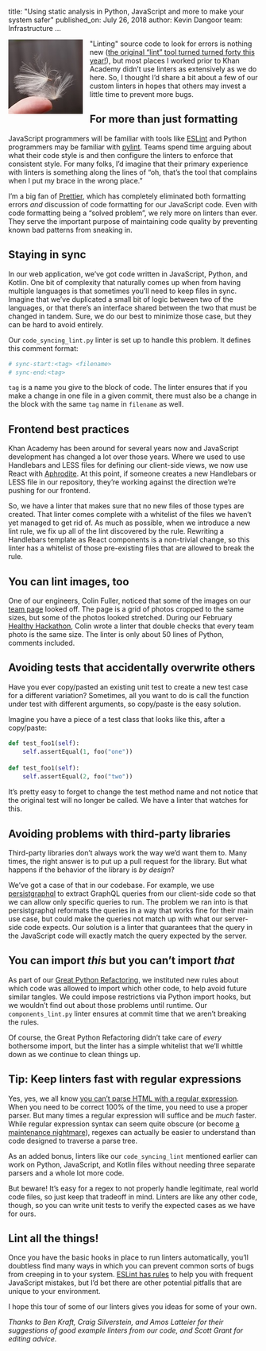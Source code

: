 title: "Using static analysis in Python, JavaScript and more to make your system safer"
published_on: July 26, 2018
author: Kevin Dangoor
team: Infrastructure
...

<img src="/images/White-Lint-711890.jpg" style="float:left; padding-right: 1em;"> "Linting" source code to look for errors is nothing new ([the original “lint” tool turned turned forty this year!](https://en.wikipedia.org/wiki/Lint_(software))), but most places I worked prior to Khan Academy didn’t use linters as extensively as we do here. So, I thought I’d share a bit about a few of our custom linters in hopes that others may invest a little time to prevent more bugs.

## For more than just formatting
JavaScript programmers will be familiar with tools like [ESLint](https://eslint.org) and Python programmers may be familiar with [pylint](https://www.pylint.org). Teams spend time arguing about what their code style is and then configure the linters to enforce that consistent style. For many folks, I’d imagine that their primary experience with linters is something along the lines of “oh, that’s the tool that complains when I put my brace in the wrong place.”

I’m a big fan of [Prettier](https://prettier.io), which has completely eliminated both formatting errors _and_ discussion of code formatting for our JavaScript code. Even with code formatting being a “solved problem”, we rely more on linters than ever. They serve the important purpose of maintaining code quality by preventing known bad patterns from sneaking in.

## Staying in sync
In our web application, we’ve got code written in JavaScript, Python, and Kotlin. One bit of complexity that naturally comes up when from having multiple languages is that sometimes you’ll need to keep files in sync. Imagine that we’ve duplicated a small bit of logic between two of the languages, or that there’s an interface shared between the two that must be changed in tandem. Sure, we do our best to minimize those case, but they can be hard to avoid entirely.

Our `code_syncing_lint.py`  linter is set up to handle this problem. It defines this comment format:

```py
# sync-start:<tag> <filename>
# sync-end:<tag>
```

`tag` is a name you give to the block of code. The linter ensures that if you make a change in one file in a given commit, there must also be a change in the block with the same `tag` name in `filename` as well.

## Frontend best practices
Khan Academy has been around for several years now and JavaScript development has changed a lot over those years. Where we used to use Handlebars and LESS files for defining our client-side views, we now use React with [Aphrodite](https://github.com/Khan/aphrodite/). At this point, if someone creates a new Handlebars or LESS file in our repository, they’re working against the direction we’re pushing for our frontend.

So, we have a linter that makes sure that no new files of those types are created. That linter comes complete with a whitelist of the files we haven’t yet managed to get rid of. As much as possible, when we introduce a new lint rule, we fix up all of the lint discovered by the rule. Rewriting a Handlebars template as React components is a non-trivial change, so this linter has a whitelist of those pre-existing files that are allowed to break the rule.

## You can lint images, too
One of our engineers, Colin Fuller, noticed that some of the images on our [team page](https://www.khanacademy.org/about/the-team) looked off. The page is a grid of photos cropped to the same sizes, but some of the photos looked stretched. During our February [Healthy Hackathon](http://engineering.khanacademy.org/posts/healthy-hackathons.htm), Colin wrote a linter that double checks that every team photo is the same size. The linter is only about 50 lines of Python, comments included.

## Avoiding tests that accidentally overwrite others
Have you ever copy/pasted an existing unit test to create a new test case for a different variation? Sometimes, all you want to do is call the function under test with different arguments, so copy/paste is the easy solution.

Imagine you have a piece of a test class that looks like this, after a copy/paste:

```py
def test_foo1(self):
    self.assertEqual(1, foo("one"))

def test_foo1(self):
    self.assertEqual(2, foo("two"))
```

It’s pretty easy to forget to change the test method name and not notice that the original test will no longer be called. We have a linter that watches for this.

## Avoiding problems with third-party libraries
Third-party libraries don’t always work the way we’d want them to. Many times, the right answer is to put up a pull request for the library. But what happens if the behavior of the library is _by design_?

We’ve got a case of that in our codebase. For example, we use [persistgraphql](https://github.com/apollographql/persistgraphql) to extract GraphQL queries from our client-side code so that we can allow only specific queries to run. The problem we ran into is that persistgraphql reformats the queries in a way that works fine for their main use case, but could make the queries not match up with what our server-side code expects. Our solution is a linter that guarantees that the query in the JavaScript code will exactly match the query expected by the server.

## You can import _this_ but you can’t import _that_
As part of our [Great Python Refactoring](https://engineering.khanacademy.org/posts/python-refactor-1.htm), we instituted new rules about which code was allowed to import which other code, to help avoid future similar tangles. We could impose restrictions via Python import hooks, but we wouldn’t find out about those problems until runtime. Our `components_lint.py` linter ensures at commit time that we aren’t breaking the rules.

Of course, the Great Python Refactoring didn’t take care of _every_ bothersome import, but the linter has a simple whitelist that we’ll whittle down as we continue to clean things up.

## Tip: Keep linters fast with regular expressions
Yes, yes, we all know [you can’t parse HTML with a regular expression](https://stackoverflow.com/a/1732454/15851). When you need to be correct 100% of the time, you need to use a proper parser. But many times a regular expression will suffice and be _much_ faster. While regular expression syntax can seem quite obscure (or become [a maintenance nightmare](https://stackoverflow.com/a/800847/15851)), regexes can actually be easier to understand than code designed to traverse a parse tree.

As an added bonus, linters like our `code_syncing_lint` mentioned earlier can work on Python, JavaScript, and Kotlin files without needing three separate parsers and a whole lot more code.

But beware! It’s easy for a regex to not properly handle legitimate, real world code files, so just keep that tradeoff in mind. Linters are like any other code, though, so you can write unit tests to verify the expected cases as we have for ours.

## Lint all the things!
Once you have the basic hooks in place to run linters automatically, you’ll doubtless find many ways in which you can prevent common sorts of bugs from creeping in to your system. [ESLint has rules](https://eslint.org/docs/rules/) to help you with frequent JavaScript mistakes, but I’d bet there are other potential pitfalls that are unique to your environment.

I hope this tour of some of our linters gives you ideas for some of your own.

_Thanks to Ben Kraft, Craig Silverstein, and Amos Latteier for their suggestions of good example linters from our code, and Scott Grant for editing advice._